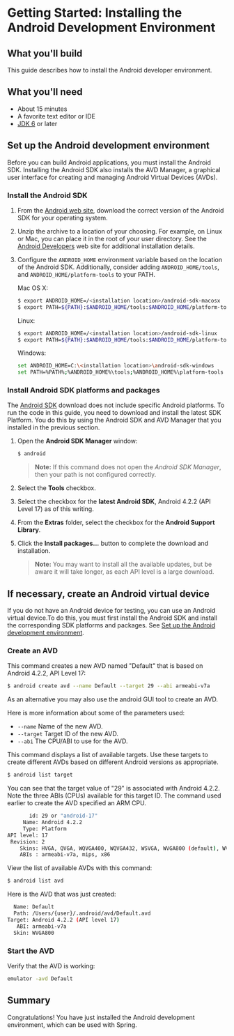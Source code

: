 
# Getting Started: Installing the Android Development Environment

What you'll build
-----------------

This guide describes how to install the Android developer environment.

What you'll need
----------------

 - About 15 minutes
 - A favorite text editor or IDE
 - [JDK 6][jdk] or later

[jdk]: http://www.oracle.com/technetwork/java/javase/downloads/index.html


<a name="android-dev-env"></a>
Set up the Android development environment
----------------------------------------------

Before you can build Android applications, you must install the Android SDK. Installing the Android SDK also installs the AVD Manager, a graphical user interface for creating and managing Android Virtual Devices (AVDs). 

### Install the Android SDK

1. From the [Android web site][sdk], download the correct version of the Android SDK for your operating system. 

2. Unzip the archive to a location of your choosing. For example, on Linux or Mac, you can place it in the root of your user directory. See the [Android Developers] web site for additional installation details.

3. Configure the `ANDROID_HOME` environment variable based on the location of the Android SDK. Additionally, consider adding `ANDROID_HOME/tools`, and  `ANDROID_HOME/platform-tools` to your PATH.

    Mac OS X:

    ```sh
    $ export ANDROID_HOME=/<installation location>/android-sdk-macosx
    $ export PATH=${PATH}:$ANDROID_HOME/tools:$ANDROID_HOME/platform-tools
    ```

    Linux:

    ```sh
    $ export ANDROID_HOME=/<installation location>/android-sdk-linux
    $ export PATH=${PATH}:$ANDROID_HOME/tools:$ANDROID_HOME/platform-tools
    ```

    Windows:

    ```sh
    set ANDROID_HOME=C:\<installation location>\android-sdk-windows
    set PATH=%PATH%;%ANDROID_HOME%\tools;%ANDROID_HOME%\platform-tools
    ```
    

### Install Android SDK platforms and packages

The [Android SDK][sdk] download does not include specific Android platforms. To run the code in this guide, you need to download and install the latest SDK Platform. You do this by using the Android SDK and AVD Manager that you installed in the previous section.

1. Open the **Android SDK Manager** window:

    ```sh
    $ android
    ```

    > **Note:** If this command does not open the *Android SDK Manager*, then your path is not configured correctly.

2. Select the **Tools** checkbox.

3. Select the checkbox for the **latest Android SDK**, Android 4.2.2 (API Level 17) as of this writing.

4. From the **Extras** folder, select the checkbox for the **Android Support Library**.

5. Click the **Install packages...** button to complete the download and installation.

    > **Note:** You may want to install all the available updates, but be aware it will take longer, as each API level is a large download.

<a name="android-virtual-device"></a>
If necessary, create an Android virtual device
----------------------------------------------

If you do not have an Android device for testing, you can use an Android virtual device.To do this, you must first install the Android SDK and install the corresponding SDK platforms and packages. See [Set up the Android development environment](#android-dev-env).

### Create an AVD

This command creates a new AVD named "Default" that is based on Android 4.2.2, API Level 17:

```sh
$ android create avd --name Default --target 29 --abi armeabi-v7a
```

As an alternative you may also use the android GUI tool to create an AVD.

Here is more information about some of the parameters used:

 - `--name` Name of the new AVD.
 - `--target` Target ID of the new AVD.
 - `--abi` The CPU/ABI to use for the AVD.

This command displays a list of available targets. Use these targets to create different AVDs based on different Android versions as appropriate.

```sh
$ android list target
```

You can see that the target value of "29" is associated with Android 4.2.2. Note the three ABIs (CPUs) available for this target ID. The command used earlier to create the AVD specified an ARM CPU.

```sh
       id: 29 or "android-17"
     Name: Android 4.2.2
     Type: Platform
API level: 17
 Revision: 2
    Skins: HVGA, QVGA, WQVGA400, WQVGA432, WSVGA, WVGA800 (default), WVGA854, WXGA720, WXGA800, WXGA800-7in
    ABIs : armeabi-v7a, mips, x86
```

View the list of available AVDs with this command:

```sh
$ android list avd
```

Here is the AVD that was just created:

```sh
  Name: Default
  Path: /Users/{user}/.android/avd/Default.avd
Target: Android 4.2.2 (API level 17)
   ABI: armeabi-v7a
  Skin: WVGA800
```

### Start the AVD

Verify that the AVD is working:

```sh
emulator -avd Default
```

Summary
-------

Congratulations! You have just installed the Android development environment, which can be used with Spring.


[sdk]: http://developer.android.com/sdk/index.html
[Android Developers]: http://developer.android.com/sdk/installing/index.html
[Platforms and Packages]: http://developer.android.com/sdk/installing/adding-packages.html

